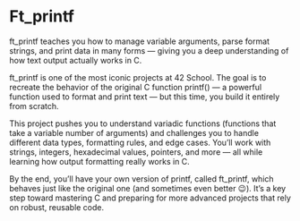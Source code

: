 # Ft_printf
ft_printf teaches you how to manage variable arguments, parse format strings, and print data in many forms — giving you a deep understanding of how text output actually works in C.

ft_printf is one of the most iconic projects at 42 School.
The goal is to recreate the behavior of the original C function printf() — a powerful function used to format and print text — but this time, you build it entirely from scratch.

This project pushes you to understand variadic functions (functions that take a variable number of arguments) and challenges you to handle different data types, formatting rules, and edge cases.
You’ll work with strings, integers, hexadecimal values, pointers, and more — all while learning how output formatting really works in C.

By the end, you’ll have your own version of printf, called ft_printf, which behaves just like the original one (and sometimes even better 😉).
It’s a key step toward mastering C and preparing for more advanced projects that rely on robust, reusable code.
